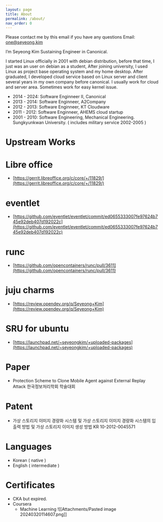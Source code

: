 ```yaml
---
layout: page
title: About
permalink: /about/
nav_order: 0
---
```



Please contact me by this email if you have any questions
Email: one@seyeong.kim

I’m Seyeong Kim Sustaining Engineer in Canonical.

I started Linux officially in 2001 with debian distribution, before that time, I just was an user on debian as a student, After joining university, I used Linux as project base operating system and my home desktop. After graduated, I developed cloud service based on Linux server and client several years in my own company before canonical. I usually work for cloud and server area. Sometimes work for easy kernel issue.

- 2014 - 2024: Software Enginneer II, Canonical
- 2013 - 2014: Software Enginneer, A2Company
- 2012 - 2013: Software Enginneer, KT Cloudware
- 2011 - 2012: Software Enginneer, AHEMS cloud startup
- 2001 - 2010: Software Engineering, Mechanical Engineering. Sungkyunkwan University. ( includes military service 2002-2005 )

# Upstream Works

# **Libre office**
- [https://gerrit.libreoffice.org/c/core/+/11829/](https://gerrit.libreoffice.org/c/core/+/11829/)

# **eventlet**
- [https://github.com/eventlet/eventlet/commit/ed0655333007fe97624b745e92deb407d192022c](https://github.com/eventlet/eventlet/commit/ed0655333007fe97624b745e92deb407d192022c)

# **runc**
- [https://github.com/opencontainers/runc/pull/3611](https://github.com/opencontainers/runc/pull/3611)

# **juju charms**
- [https://review.opendev.org/q/Seyeong+Kim](https://review.opendev.org/q/Seyeong+Kim)

# **SRU for ubuntu**
- [https://launchpad.net/~seyeongkim/+uploaded-packages](https://launchpad.net/~seyeongkim/+uploaded-packages)

# Paper
- Protection Scheme to Clone Mobile Agent against External Replay Attack 한국정보처리학회 학술대회

# Patent
- 가상 스토리지 이미지 경량화 시스템 및 가상 스토리지 이미지 경량화 시스템의 입출력 방법 및 가상 스토리지 이미지 생성 방법 KR 10-2012-0045571

# Languages
- Korean ( native )
- English ( intermediate )

# Certificates
- CKA but expired.
- Coursera
	- Machine Learning ![[Attachments/Pasted image 20240320114607.png]]

